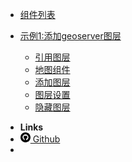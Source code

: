 * [组件列表](zh-cn/BImain/summary.md)

* [示例1:添加geoserver图层](zh-cn/add_geoserver_layers.md)
    * [引用图层](zh-cn/add_geoserver_layers-0.md "添加geoserver图层")  
    * [地图组件](zh-cn/add_geoserver_layers-1.md "添加geoserver图层")  
    * [添加图层](zh-cn/add_geoserver_layers-2.md "添加geoserver图层")  
    * [图层设置](zh-cn/add_geoserver_layers-3.md "添加geoserver图层")  
    * [隐藏图层](zh-cn/add_geoserver_layers-4.md "添加geoserver图层")  
- **Links**
- [<svg xmlns="http://www.w3.org/2000/svg" width="16" height="16" viewBox="0 0 24 24"><path d="M12 0c-6.627 0-12 5.373-12 12s5.373 12 12 12 12-5.373 12-12-5.373-12-12-12zm2.218 18.616c-.354.069-.468-.149-.468-.336v-1.921c0-.653-.229-1.079-.481-1.296 1.56-.173 3.198-.765 3.198-3.454 0-.765-.273-1.389-.721-1.879.072-.177.312-.889-.069-1.853 0 0-.587-.188-1.923.717-.561-.154-1.159-.231-1.754-.234-.595.003-1.193.08-1.753.235-1.337-.905-1.925-.717-1.925-.717-.379.964-.14 1.676-.067 1.852-.448.49-.722 1.114-.722 1.879 0 2.682 1.634 3.282 3.189 3.459-.2.175-.381.483-.444.936-.4.179-1.413.488-2.037-.582 0 0-.37-.672-1.073-.722 0 0-.683-.009-.048.426 0 0 .46.215.777 1.024 0 0 .405 1.25 2.353.826v1.303c0 .185-.113.402-.462.337-2.782-.925-4.788-3.549-4.788-6.641 0-3.867 3.135-7 7-7s7 3.133 7 7c0 3.091-2.003 5.715-4.782 6.641z"/></svg> Github](https://github.com/pizzcato)
- 


